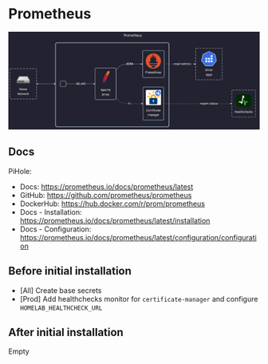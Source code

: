 # Prometheus

![diagram](../../docs/diagrams/out/apps/prometheus.png)

## Docs

PiHole:

- Docs: <https://prometheus.io/docs/prometheus/latest>
- GitHub: <https://github.com/prometheus/prometheus>
- DockerHub: <https://hub.docker.com/r/prom/prometheus>
- Docs - Installation: <https://prometheus.io/docs/prometheus/latest/installation>
- Docs - Configuration: <https://prometheus.io/docs/prometheus/latest/configuration/configuration>

## Before initial installation

- \[All\] Create base secrets
- \[Prod\] Add healthchecks monitor for `certificate-manager` and configure `HOMELAB_HEALTHCHECK_URL`

## After initial installation

Empty
